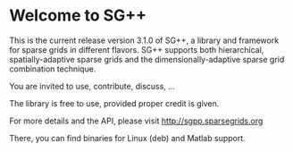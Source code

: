 # Welcome to SG++

This is the current release version 3.1.0 of SG++, a library and framework
for sparse grids in different flavors. SG++ supports both
hierarchical, spatially-adaptive sparse grids and the
dimensionally-adaptive sparse grid combination technique.

You are invited to use, contribute, discuss, ...

The library is free to use, provided proper credit is given.

For more details and the API, please visit http://sgpp.sparsegrids.org

There, you can find binaries for Linux (deb) and Matlab support.
